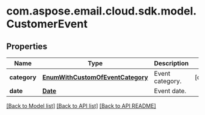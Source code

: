 
# com.aspose.email.cloud.sdk.model.CustomerEvent

## Properties
Name | Type | Description | Notes
------------ | ------------- | ------------- | -------------
**category** | [**EnumWithCustomOfEventCategory**](EnumWithCustomOfEventCategory.md) | Event category.              |  [optional]
**date** | [**Date**](Date.md) | Event date.              | 


    
    


    
    


[[Back to Model list]](README.md#documentation-for-models) [[Back to API list]](README.md#documentation-for-api-endpoints) [[Back to API README]](README.md)

